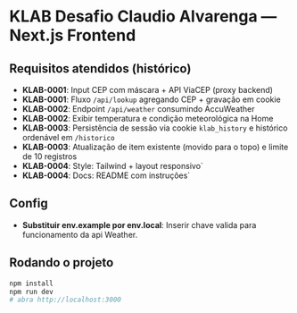 # KLAB Desafio Claudio Alvarenga — Next.js Frontend

## Requisitos atendidos (histórico)
- **KLAB-0001**: Input CEP com máscara + API ViaCEP (proxy backend)
- **KLAB-0001**: Fluxo `/api/lookup` agregando CEP + gravação em cookie
- **KLAB-0002**: Endpoint `/api/weather` consumindo AccuWeather
- **KLAB-0002**: Exibir temperatura e condição meteorológica na Home
- **KLAB-0003**: Persistência de sessão via cookie `klab_history` e histórico ordenável em `/historico`
- **KLAB-0003**: Atualização de item existente (movido para o topo) e limite de 10 registros
- **KLAB-0004**: Style: Tailwind + layout responsivo`
- **KLAB-0004**: Docs: README com instruções`

## Config
- **Substituir env.example por env.local**: Inserir chave valida para funcionamento da api Weather.

## Rodando o projeto
```bash
npm install
npm run dev
# abra http://localhost:3000

